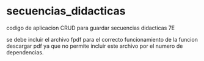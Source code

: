 # secuencias_didacticas
codigo de aplicacion CRUD para guardar secuencias didacticas 7E

se debe incluir el archivo fpdf para el correcto funcionamiento de la funcion descargar pdf ya que no permite incluir este archivo por el numero de dependencias. 
